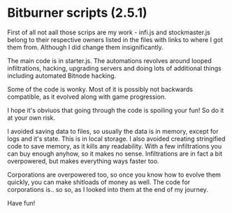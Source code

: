 # Bitburner scripts (2.5.1)

First of all not aall those scrips are my work - infi.js and stockmaster.js belong to their respective owners listed in the files with links to where I got them from.
Although I did change them insignificantly.

The main code is in starter.js. The automations revolves around looped infiltrations, hacking, upgrading servers and doing lots of additional things including automated Bitnode hacking.

Some of the code is wonky. Most of it is possibly not backwards compatible, as it evolved along with game progression.

I hope it's obviuos that going through the code is spoiling your fun! So do it at your own risk.

I avoided saving data to files, so usually the data is in memory, except for logs and it's state. This is in local storage. I also avoided creating stringified code to save memory, as it kills any readability. With a few infiltrations you can buy enough anyhow, so it makes no sense. Infiltrations are in fact a bit overpowered, but makes everything ways faster too.

Corporations are overpowered too, so once you know how to evolve them quickly, you can make shitloads of money as well. The code for corporations is.. so so, as I looked into them at the end of my journey.

Have fun!
